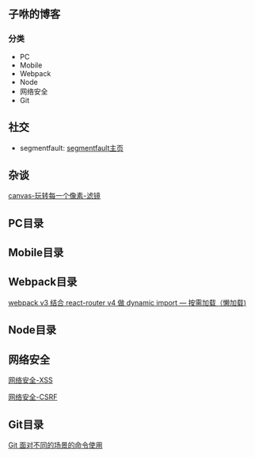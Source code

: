 子咻的博客
---
### 分类
 - PC
 - Mobile
 - Webpack
 - Node
 - 网络安全
 - Git

社交
----
- segmentfault: [segmentfault主页](https://segmentfault.com/u/killpigdao)

杂谈
---
[canvas-玩转每一个像素-滤镜](https://github.com/CodeLittlePrince/blog/issues/4)

PC目录
---

Mobile目录
---

Webpack目录
---
[webpack v3 结合 react-router v4 做 dynamic import — 按需加载（懒加载)](https://github.com/CodeLittlePrince/blog/issues/3)

Node目录
---

网络安全
---
[网络安全-XSS](https://github.com/CodeLittlePrince/blog/issues/2)

[网络安全-CSRF](https://github.com/CodeLittlePrince/blog/issues/6)

Git目录
---
[Git 面对不同的场景的命令使用](https://github.com/CodeLittlePrince/blog/issues/1)
